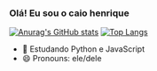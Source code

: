 ### Olá! Eu sou o caio henrique
[![Anurag's GitHub stats](https://github-readme-stats.vercel.app/api?username=caiohsv&show_icons=true&theme=radical)](https://github.com/anuraghazra/github-readme-stats)
[![Top Langs](https://github-readme-stats.vercel.app/api/top-langs/?username=caiohsv)](https://github.com/anuraghazra/github-readme-stats)


- 🌱 Estudando Python e JavaScript
- 😄 Pronouns: ele/dele


